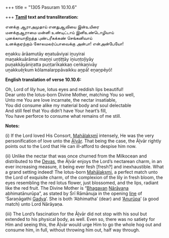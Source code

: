 +++
title = "1305 Pasuram 10.10.6"

+++
**[Tamil](/definition/tamil#history "show Tamil definitions") text and transliteration:**

எனக்கு ஆராஅமுதாய் எனதுஆவியை இன்உயிரை  
மனக்குஆராமை மன்னி உண்டிட்டாய் இனிஉண்டொழியாய்  
புனக்காயாநிறத்த புண்டரீகக்கண் செங்கனிவாய்  
உனக்குஏற்கும் கோலமலர்ப்பாவைக்கு அன்பா! என்அன்பேயோ!

eṉakku ārāamutāy eṉatuāviyai iṉuyirai  
maṉakkuārāmai maṉṉi uṇṭiṭṭāy iṉiuṇṭoḻiyāy  
puṉakkāyāniṟatta puṇṭarīkakkaṇ ceṅkaṉivāy  
uṉakkuēṟkum kōlamalarppāvaikku aṉpā! eṉaṉpēyō!

**English translation of verse 10.10.6:**

Oh, Lord of lily hue, lotus eyes and reddish lips beautiful!  
Dear unto the lotus-born Divine Mother, matching You so well,  
Unto me You are love incarnate, the nectar insatiable,  
You did consume alike my material body and soul delectable  
And still feel that You didn’t have Your heart’s fill,  
You have perforce to consume what remains of me still.

**Notes:**

\(i\) If the Lord loved His Consort, [Mahālakṣmī](/definition/mahalakshmi#vaishnavism "show Mahālakṣmī definitions") intensely, He was the very personification of love unto the [Āḻvār](/definition/aḻvar#vaishnavism "show Āḻvār definitions"). That being the case, the Āḻvār rightly points out to the Lord that He can ill-afford to despise him now.

\(ii\) Unlike the nectar that was once churned from the Milkocean and distributed to the [Devas](/definition/deva#vaishnavism "show Devas definitions"), the Āḻvār enjoys the Lord’s nectarean charm, in an ever increasing measure, it being ever fesh [fresh?] and inexhaustible. What a grand setting indeed! The lotus-born [Mahālakṣmi](/definition/mahalakshmi#vaishnavism "show Mahālakṣmi definitions"), a perfect match unto the Lord of exquisite charm, of the complexion of the lily in fresh bloom, the eyes resembling the red lotus flower, just blossomed, and the lips, radiant like the red fruit. The Divine Mother is “[Bhagavan](/definition/bhagavat#vaishnavism "show Bhagavan definitions") [Nārāyaṇa](/definition/narayana#vaishnavism "show Nārāyaṇa definitions") abhimatānurūpa”, as stated by Śrī Rāmānuja in the opening [line](/definition/line#history "show line definitions") of ‘Śaraṇāgathi [Gadya](/definition/gadya#history "show Gadya definitions")’. She is both ‘Abhimatha’ (dear) and ‘[Anurūpa](/definition/anurupa#history "show Anurūpa definitions")’ (a good match) unto Lord Nārāyaṇa.

\(iii\) The Lord’s fascination for the Āḻvār did not stop with his soul but extended to his physical body, as well. Even so, there was no satiety for Him and seeing this, the Āḻvār would urge Him to go the whole hog out and consume him, in full, without throwing him out, half way through.


